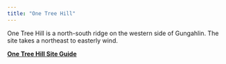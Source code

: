 ```yaml
---
title: "One Tree Hill"
---
```


One Tree Hill is a north-south ridge on the western side of Gungahlin.
The site takes a northeast to easterly wind.

**[One Tree Hill Site Guide](https://siteguide.org.au/Sites/One%20Tree%20Hill,%20Gungahlin.html)**
